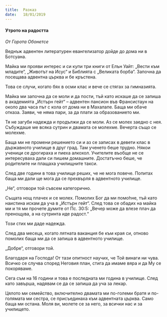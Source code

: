 ```yaml
---
title:  Разказ
date:   18/01/2019
---
```


#### Утрото на радостта

_От Горота Обонетсе_

Веднъж адвентен литературен евангелизатор дойде до дома ни в Ботсуана.

Майка ми прояви интерес и си купи три книги от Елън Уайт: „Вести към младите“, „Животът на Исус“ и Библията с „Великата борба“. Започна да посещава адвентна църква и бе кръстена.

Това се случи, когато бях в осми клас и вече се стягах за гимназията.

Майка ми започна да се моли и да пости, тъй като искаше да се запиша в академията „Истърн гейт“ – адвентен пансион във Франсистаун на около два часа път с кола от дома ни в Махалапе. Баща ми обаче отказа. Заяви, че няма пари, за да плати за образованието ми.

Тя не загуби надежда и продължи да се моли. Аз се молех заедно с нея. Събуждаше ме всяка сутрин и двамата се молехме. Вечерта също се молехме.

Баща ми не промени решението си и аз се записах в девети клас в държавното училище в друг град. Там ученето беше трудно. Някои ученици се дрогираха и пиеха алкохол. Учителите въобще не се интересуваха дали си пишем домашните. Достатъчно беше, че родителите ни плащаха училищните такси.

След две години в това училище реших, че не мога повече. Попитах баща ми дали ще мога да се прехвърля в адвентното училище.

„Не“, отговори той съвсем категорично.

Същата нощ плачех и се молех. Помолих Бог да ми помоhне, тъй като наистина искам да уча в „Истърн гейт“. След това се обадих на майка ми и тя ми прочете думите от Пс. 30:5: „Вечер може да влезе плач да пренощува, а на сутринта иде радост.“

Този стих ми даде надежда.

След два месеца, когато лятната ваканция бе към края си, отново помолих баща ми да се запиша в адвентното училище.

„Добре“, отговори той.

Благодаря на Господа! От тази опитност научих, че Той винаги ни чува. Всичко се случва според Неговия план, стига да имаме вяра и да Му се покоряваме.

Сега съм на 16 години и това е последната ми година в училище. След като завърша, надявам се да се запиша да уча за лекар.

Цялото ми семейство, включително двамата ми по-големи братя и по-голямата ми сестра, се присъединаха към адвентната църква. Само баща ми остана. Моля ви, молете се за него, за всички нас и за училището.